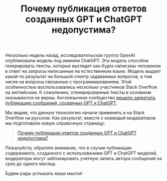 ﻿---
title: "Почему публикация ответов созданных GPT и ChatGPT недопустима?"
se.owner.user_id: 6
se.owner.display_name: "Nicolas Chabanovsky"
se.owner.link: "https://ru.meta.stackoverflow.com/users/6/nicolas-chabanovsky"
se.link: "https://ru.meta.stackoverflow.com/questions/12247/%d0%9f%d0%be%d1%87%d0%b5%d0%bc%d1%83-%d0%bf%d1%83%d0%b1%d0%bb%d0%b8%d0%ba%d0%b0%d1%86%d0%b8%d1%8f-%d0%be%d1%82%d0%b2%d0%b5%d1%82%d0%be%d0%b2-%d1%81%d0%be%d0%b7%d0%b4%d0%b0%d0%bd%d0%bd%d1%8b%d1%85-gpt-%d0%b8-chatgpt-%d0%bd%d0%b5%d0%b4%d0%be%d0%bf%d1%83%d1%81%d1%82%d0%b8%d0%bc%d0%b0"
se.question_id: 12247
se.post_type: question
---
<p>Несколько недель назад, исследовательская группа OpenAI опубликовала модель под именем ChatGPT. Эта модель способна генерировать тексты, которые выглядят как-будто написаны человеком в ответ на запросы написанные на естественном языке. Модель выдает какой–то результат на большой спектр задаваемых вопросов, в том числе на вопросы связанные с программированием. Этой особенностью воспользовались несколько участников Stack Overflow на английском.  К сожалению, сгенерированные тексты в основном оказываются не верны. Англоязычное сообщество <a href="https://meta.stackoverflow.com/q/421831/564240">решило запретить публикацию сообщений, созданных GPT и ChatGPT</a>.</p>
<p>Мы видим, что данную технологию начали применять и на Stack Overflow на русском. Как результат, вместе с командой модераторов мы подготовили новую справочную страницу:</p>
<blockquote>
<p><a href="/help/gpt-policy">Почему публикация ответов созданных GPT и ChatGPT недопустима?</a></p>
</blockquote>
<p>Пожалуйста, обратите внимание, что в случае публикации содержимого, созданного с использованием GPT и ChatGPT моделей, модераторы могут заблокировать учетную запись автора сообщений на срок до одного месяца.</p>
<p>Будем рады услышать ваши мысли!</p>
